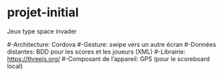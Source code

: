 # projet-initial

Jeux type space invader

#-Architecture: Cordova
#-Gesture: swipe vers un autre écran
#-Données distantes: BDD pour les scores et les joueurs (XML)
#-Librairie: https://threejs.org/
#-Composant de l’appareil: GPS (pour le scoreboard local)
